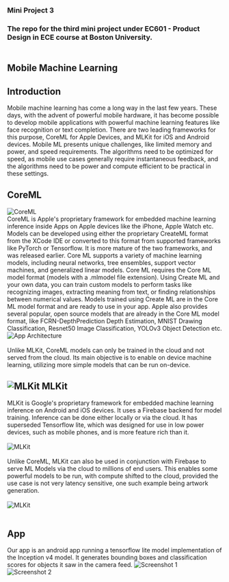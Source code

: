 ### Mini Project 3 <br/>
### The repo for the third mini project under EC601 - Product Design in ECE course at Boston University. <br/><br/>
## Mobile Machine Learning <br/>
## Introduction
Mobile machine learning has come a long way in the last few years. These days, with the advent of powerful mobile hardware, it has become possible to develop mobile applications with powerful machine learning features like face recognition or text completion. There are two leading frameworks for this purpose, CoreML for Apple Devices, and MLKit for iOS and Android devices. Mobile ML presents unique challenges, like limited memory and power, and speed requirements. The algorithms need to be optimized for speed, as mobile use cases generally require instantaneous feedback, and the algorithms need to be power and compute efficient to be practical in these settings.
## CoreML <br/>
![CoreML](coreml.png)
<br/>
CoreML is Apple's proprietary framework for embedded machine learning inference inside Apps on Apple devices like the iPhone, Apple Watch etc. Models can be developed using either the proprietary CreateML format from the XCode IDE or converted to this format from supported frameworks like PyTorch or Tensorflow. It is more mature of the two frameworks, and was released earlier. Core ML supports a variety of machine learning models, including neural networks, tree ensembles, support vector machines, and generalized linear models. Core ML requires the Core ML model format (models with a .mlmodel file extension).
Using Create ML and your own data, you can train custom models to perform tasks like recognizing images, extracting meaning from text, or finding relationships between numerical values. Models trained using Create ML are in the Core ML model format and are ready to use in your app.
Apple also provides several popular, open source models that are already in the Core ML model format, like FCRN-DepthPrediction Depth Estimation, MNIST Drawing Classification, Resnet50 Image Classification, YOLOv3 Object Detection etc.<br/>
![App Architecture](coremlapparch.png)<br/><br/>
Unlike MLKit, CoreML models can only be trained in the cloud and not served from the cloud. Its main objective is to enable on device machine learning, utilizing more simple models that can be run on-device.
## ![MLKit](mlkit.png) MLKit <br/>
MLKit is Google's proprietary framework for embedded machine learning inference on Android and iOS devices. It uses a Firebase backend for model training. Inference can be done either locally or via the cloud. It has superseded Tensorflow lite, which was designed for use in low power devices, such as mobile phones, and is more feature rich than it. <br/><br/>
![MLKit](mlkitarch.png)<br/><br/>
Unlike CoreML, MLKit can also be used in conjunction with Firebase to serve ML Models via the cloud to millions of end users. This enables some powerful models to be run, with compute shifted to the cloud, provided the use case is not very latency sensitive, one such example being artwork generation.<br/><br/>
![MLKit](mlkit-2.png)<br/><br/>
## App 
Our app is an android app running a tensorflow lite model implementation of the Inception v4 model. It generates bounding boxes and classification scores for objects it saw in the camera feed.
![Screenshot 1](Screenshot_20191210-114312.jpg)
![Screenshot 2](Screenshot_20191216-111805.jpg)<br/><br/>

